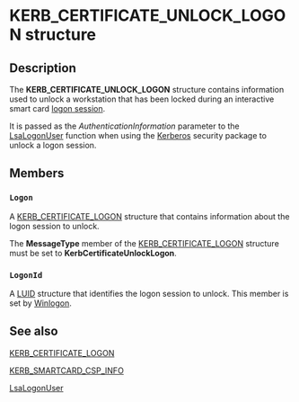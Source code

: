 # KERB_CERTIFICATE_UNLOCK_LOGON structure

## Description

The **KERB_CERTIFICATE_UNLOCK_LOGON** structure contains information used to unlock a workstation that has been locked during an interactive smart card [logon session](https://learn.microsoft.com/windows/desktop/SecGloss/l-gly).

It is passed as the *AuthenticationInformation* parameter to the
[LsaLogonUser](https://learn.microsoft.com/windows/desktop/api/ntsecapi/nf-ntsecapi-lsalogonuser) function when using the [Kerberos](https://learn.microsoft.com/windows/desktop/SecAuthN/kerberos-ssp-ap) security package to unlock a logon session.

## Members

### `Logon`

A [KERB_CERTIFICATE_LOGON](https://learn.microsoft.com/windows/desktop/api/ntsecapi/ns-ntsecapi-kerb_certificate_logon) structure that contains information about the logon session to unlock.

The **MessageType** member of the [KERB_CERTIFICATE_LOGON](https://learn.microsoft.com/windows/desktop/api/ntsecapi/ns-ntsecapi-kerb_certificate_logon) structure must be set to **KerbCertificateUnlockLogon**.

### `LogonId`

A [LUID](https://learn.microsoft.com/windows/desktop/api/winnt/ns-winnt-luid) structure that identifies the logon session to unlock. This member is set by [Winlogon](https://learn.microsoft.com/windows/desktop/SecAuthN/winlogon).

## See also

[KERB_CERTIFICATE_LOGON](https://learn.microsoft.com/windows/desktop/api/ntsecapi/ns-ntsecapi-kerb_certificate_logon)

[KERB_SMARTCARD_CSP_INFO](https://learn.microsoft.com/windows/desktop/SecAuthN/kerb-smartcard-csp-info)

[LsaLogonUser](https://learn.microsoft.com/windows/desktop/api/ntsecapi/nf-ntsecapi-lsalogonuser)